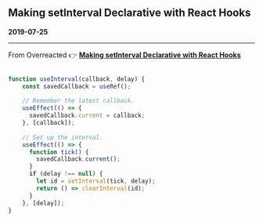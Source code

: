 ## Making setInterval Declarative with React Hooks
**2019-07-25**

---

From Overreacted 👉 **[Making setInterval Declarative with React Hooks](https://overreacted.io/making-setinterval-declarative-with-react-hooks/)**

```js

function useInterval(callback, delay) {
	const savedCallback = useRef();
  
	// Remember the latest callback.
	useEffect(() => {
	  savedCallback.current = callback;
	}, [callback]);
  
	// Set up the interval.
	useEffect(() => {
	  function tick() {
		savedCallback.current();
	  }
	  if (delay !== null) {
		let id = setInterval(tick, delay);
		return () => clearInterval(id);
	  }
	}, [delay]);
}

```
  
####

<blockquote>

</blockquote>